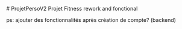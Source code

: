 #   P r o j e t P e r s o V 2 
 Projet Fitness rework and fonctional

ps:
ajouter des fonctionnalités après création de compte? (backend)
 
